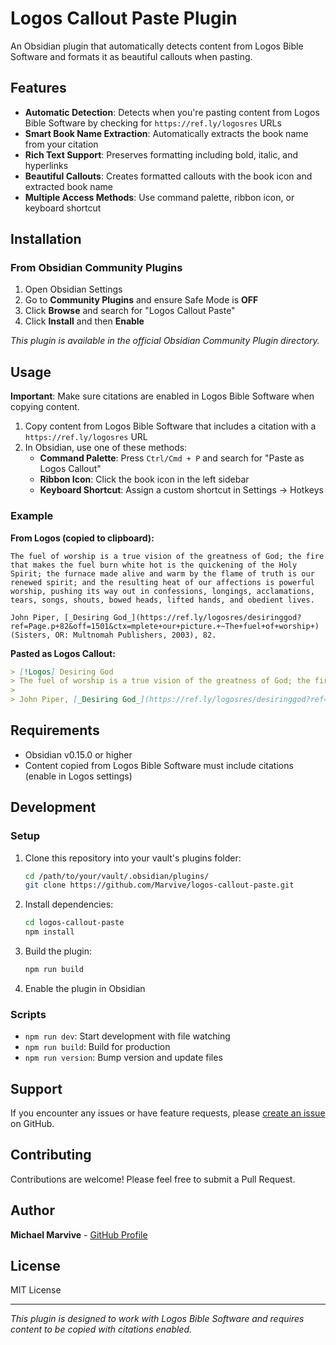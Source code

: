 # Logos Callout Paste Plugin

An Obsidian plugin that automatically detects content from Logos Bible Software and formats it as beautiful callouts when pasting.

## Features

- **Automatic Detection**: Detects when you're pasting content from Logos Bible Software by checking for `https://ref.ly/logosres` URLs
- **Smart Book Name Extraction**: Automatically extracts the book name from your citation
- **Rich Text Support**: Preserves formatting including bold, italic, and hyperlinks
- **Beautiful Callouts**: Creates formatted callouts with the book icon and extracted book name
- **Multiple Access Methods**: Use command palette, ribbon icon, or keyboard shortcut

## Installation

### From Obsidian Community Plugins

1. Open Obsidian Settings
2. Go to **Community Plugins** and ensure Safe Mode is **OFF**
3. Click **Browse** and search for "Logos Callout Paste"
4. Click **Install** and then **Enable**

*This plugin is available in the official Obsidian Community Plugin directory.*

## Usage

**Important**: Make sure citations are enabled in Logos Bible Software when copying content.

1. Copy content from Logos Bible Software that includes a citation with a `https://ref.ly/logosres` URL
2. In Obsidian, use one of these methods:
   - **Command Palette**: Press `Ctrl/Cmd + P` and search for "Paste as Logos Callout"
   - **Ribbon Icon**: Click the book icon in the left sidebar
   - **Keyboard Shortcut**: Assign a custom shortcut in Settings → Hotkeys

### Example

**From Logos (copied to clipboard):**
```
The fuel of worship is a true vision of the greatness of God; the fire that makes the fuel burn white hot is the quickening of the Holy Spirit; the furnace made alive and warm by the flame of truth is our renewed spirit; and the resulting heat of our affections is powerful worship, pushing its way out in confessions, longings, acclamations, tears, songs, shouts, bowed heads, lifted hands, and obedient lives.

John Piper, [_Desiring God_](https://ref.ly/logosres/desiringgod?ref=Page.p+82&off=1501&ctx=mplete+our+picture.+~The+fuel+of+worship+) (Sisters, OR: Multnomah Publishers, 2003), 82.
```

**Pasted as Logos Callout:**
```markdown
> [!Logos] Desiring God
> The fuel of worship is a true vision of the greatness of God; the fire that makes the fuel burn white hot is the quickening of the Holy Spirit; the furnace made alive and warm by the flame of truth is our renewed spirit; and the resulting heat of our affections is powerful worship, pushing its way out in confessions, longings, acclamations, tears, songs, shouts, bowed heads, lifted hands, and obedient lives.
> 
> John Piper, [_Desiring God_](https://ref.ly/logosres/desiringgod?ref=Page.p+82&off=1501&ctx=mplete+our+picture.+~The+fuel+of+worship+) (Sisters, OR: Multnomah Publishers, 2003), 82.
```

## Requirements

- Obsidian v0.15.0 or higher
- Content copied from Logos Bible Software must include citations (enable in Logos settings)

## Development

### Setup

1. Clone this repository into your vault's plugins folder:
   ```bash
   cd /path/to/your/vault/.obsidian/plugins/
   git clone https://github.com/Marvive/logos-callout-paste.git
   ```

2. Install dependencies:
   ```bash
   cd logos-callout-paste
   npm install
   ```

3. Build the plugin:
   ```bash
   npm run build
   ```

4. Enable the plugin in Obsidian

### Scripts

- `npm run dev`: Start development with file watching
- `npm run build`: Build for production
- `npm run version`: Bump version and update files

## Support

If you encounter any issues or have feature requests, please [create an issue](https://github.com/Marvive/logos-callout-paste/issues) on GitHub.

## Contributing

Contributions are welcome! Please feel free to submit a Pull Request.

## Author

**Michael Marvive** - [GitHub Profile](https://github.com/Marvive)

## License

MIT License

---

*This plugin is designed to work with Logos Bible Software and requires content to be copied with citations enabled.* 